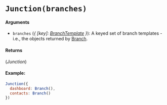 # `Junction(branches)`



#### Arguments

* `branches` (*{ [key]: [BranchTemplate](Branch.md) }*): A keyed set of branch templates - i.e., the objects returned by [Branch](Branch.md).

#### Returns

(*Junction*) 

#### Example:

```js
Junction({
  dashboard: Branch(),
  contacts: Branch()
})
```
